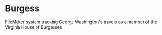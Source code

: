 # Burgess
FileMaker system tracking George Washington's travels as a member of the Virginia House of Burgesses
